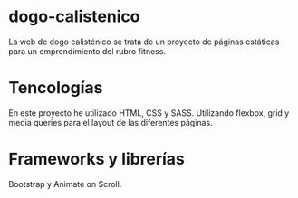 # dogo-calistenico
La web de dogo calisténico se trata de un proyecto de páginas estáticas para un emprendimiento del rubro fitness.

# Tencologías
En este proyecto he utilizado HTML, CSS y SASS. Utilizando flexbox, grid y media queries para el layout de las diferentes páginas.

# Frameworks y librerías
Bootstrap y Animate on Scroll.
